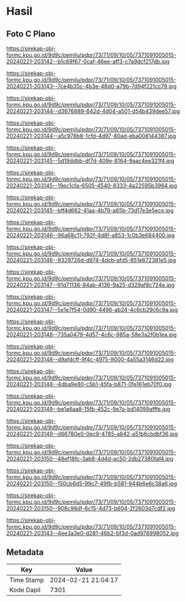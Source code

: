 # Hasil

## Foto C Plano

https://sirekap-obj-formc.kpu.go.id/9d9c/pemilu/pdpr/73/71/09/10/05/7371091005015-20240221-203142--b1c69f67-0caf-46ee-aff3-c7a9dcf217db.jpg

https://sirekap-obj-formc.kpu.go.id/9d9c/pemilu/pdpr/73/71/09/10/05/7371091005015-20240221-203143--7ce4b35c-4b3e-48d0-a79b-7d94f221cc79.jpg

https://sirekap-obj-formc.kpu.go.id/9d9c/pemilu/pdpr/73/71/09/10/05/7371091005015-20240221-203144--d3676889-642d-4d04-a501-d54b439dee57.jpg

https://sirekap-obj-formc.kpu.go.id/9d9c/pemilu/pdpr/73/71/09/10/05/7371091005015-20240221-203144--a5c978b8-1cfd-4d97-80ad-eba008144387.jpg

https://sirekap-obj-formc.kpu.go.id/9d9c/pemilu/pdpr/73/71/09/10/05/7371091005015-20240221-203145--5d19ddbb-df7d-409e-8164-9aac4ee321f4.jpg

https://sirekap-obj-formc.kpu.go.id/9d9c/pemilu/pdpr/73/71/09/10/05/7371091005015-20240221-203145--19ec1cfa-6505-4540-8333-4a22595b3984.jpg

https://sirekap-obj-formc.kpu.go.id/9d9c/pemilu/pdpr/73/71/09/10/05/7371091005015-20240221-203145--bff4d662-41aa-4b79-a65b-73d17e3e5ece.jpg

https://sirekap-obj-formc.kpu.go.id/9d9c/pemilu/pdpr/73/71/09/10/05/7371091005015-20240221-203146--96a68c11-792f-4d8f-a853-1c0b3e684400.jpg

https://sirekap-obj-formc.kpu.go.id/9d9c/pemilu/pdpr/73/71/09/10/05/7371091005015-20240221-203146--9329726d-d974-4dcb-afd5-851e672381e5.jpg

https://sirekap-obj-formc.kpu.go.id/9d9c/pemilu/pdpr/73/71/09/10/05/7371091005015-20240221-203147--91d71136-84ab-4136-9a25-d329af8c724e.jpg

https://sirekap-obj-formc.kpu.go.id/9d9c/pemilu/pdpr/73/71/09/10/05/7371091005015-20240221-203147--5e1e7f54-0d90-4496-ab24-4c6cb29c6c9a.jpg

https://sirekap-obj-formc.kpu.go.id/9d9c/pemilu/pdpr/73/71/09/10/05/7371091005015-20240221-203148--735a0479-4d57-4c6c-985a-58e3a2f0b1ea.jpg

https://sirekap-obj-formc.kpu.go.id/9d9c/pemilu/pdpr/73/71/09/10/05/7371091005015-20240221-203148--d9afdcff-9f4c-4975-9000-4a55a3146d22.jpg

https://sirekap-obj-formc.kpu.go.id/9d9c/pemilu/pdpr/73/71/09/10/05/7371091005015-20240221-203148--4dba9e80-c5b1-45fa-b871-0fe161eb70f0.jpg

https://sirekap-obj-formc.kpu.go.id/9d9c/pemilu/pdpr/73/71/09/10/05/7371091005015-20240221-203149--be1a6aa8-15fb-452c-9e7a-bd14099afffe.jpg

https://sirekap-obj-formc.kpu.go.id/9d9c/pemilu/pdpr/73/71/09/10/05/7371091005015-20240221-203149--d66780e0-0ec9-4785-a842-a51b6cbdbf36.jpg

https://sirekap-obj-formc.kpu.go.id/9d9c/pemilu/pdpr/73/71/09/10/05/7371091005015-20240221-203150--48ef18fc-3ab8-4d4d-ac50-2db27380faf4.jpg

https://sirekap-obj-formc.kpu.go.id/9d9c/pemilu/pdpr/73/71/09/10/05/7371091005015-20240221-203150--150cb6d5-99c7-49fb-b581-944b6e6c38a6.jpg

https://sirekap-obj-formc.kpu.go.id/9d9c/pemilu/pdpr/73/71/09/10/05/7371091005015-20240221-203150--908c98df-6c15-4d73-b604-2f2603d7cdf2.jpg

https://sirekap-obj-formc.kpu.go.id/9d9c/pemilu/pdpr/73/71/09/10/05/7371091005015-20240221-203143--4ee3a3e0-d281-46b2-bf3d-0ad978998052.jpg


## Metadata

| Key        | Value               |
| ---------- | ------------------- |
| Time Stamp | 2024-02-21 21:04:17 |
| Kode Dapil | 7301                |



